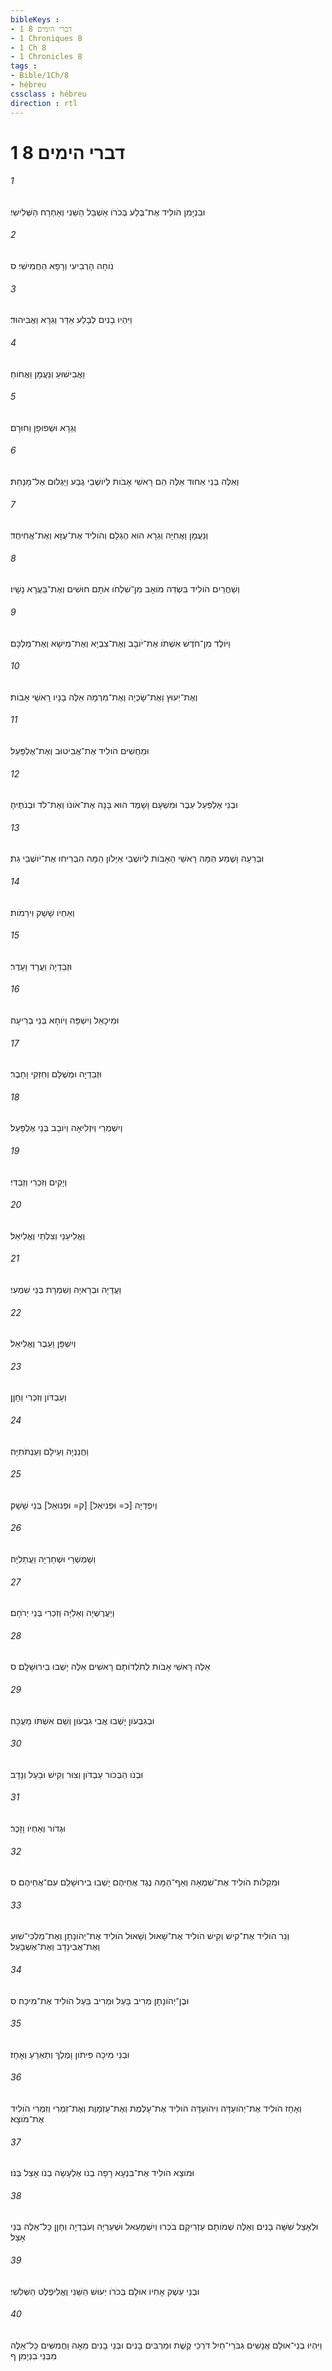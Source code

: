 ```yaml
---
bibleKeys : 
- 1 דברי הימים 8
- 1 Chroniques 8
- 1 Ch 8
- 1 Chronicles 8
tags : 
- Bible/1Ch/8
- hébreu
cssclass : hébreu
direction : rtl
---
```


# 1 דברי הימים 8

###### 1
וּבִנְיָמִן הֹולִיד אֶת־בֶּלַע בְּכֹרֹו אַשְׁבֵּל הַשֵּׁנִי וְאַחְרַח הַשְּׁלִישִׁי׃
###### 2
נֹוחָה הָרְבִיעִי וְרָפָא הַחֲמִישִׁי׃ ס
###### 3
וַיִּהְיוּ בָנִים לְבָלַע אַדָּר וְגֵרָא וַאֲבִיהוּד׃
###### 4
וַאֲבִישׁוּעַ וְנַעֲמָן וַאֲחֹוחַ׃
###### 5
וְגֵרָא וּשְׁפוּפָן וְחוּרָם׃
###### 6
וְאֵלֶּה בְּנֵי אֵחוּד אֵלֶּה הֵם רָאשֵׁי אָבֹות לְיֹושְׁבֵי גֶבַע וַיַּגְלוּם אֶל־מָנָחַת׃
###### 7
וְנַעֲמָן וַאֲחִיָּה וְגֵרָא הוּא הֶגְלָם וְהֹולִיד אֶת־עֻזָּא וְאֶת־אֲחִיחֻד׃
###### 8
וְשַׁחֲרַיִם הֹולִיד בִּשְׂדֵה מֹואָב מִן־שִׁלְחֹו אֹתָם חוּשִׁים וְאֶת־בַּעֲרָא נָשָׁיו׃
###### 9
וַיֹּולֶד מִן־חֹדֶשׁ אִשְׁתֹּו אֶת־יֹובָב וְאֶת־צִבְיָא וְאֶת־מֵישָׁא וְאֶת־מַלְכָּם׃
###### 10
וְאֶת־יְעוּץ וְאֶת־שָׂכְיָה וְאֶת־מִרְמָה אֵלֶּה בָנָיו רָאשֵׁי אָבֹות׃
###### 11
וּמֵחֻשִׁים הֹולִיד אֶת־אֲבִיטוּב וְאֶת־אֶלְפָּעַל׃
###### 12
וּבְנֵי אֶלְפַּעַל עֵבֶר וּמִשְׁעָם וָשָׁמֶד הוּא בָּנָה אֶת־אֹונֹו וְאֶת־לֹד וּבְנֹתֶיהָ׃
###### 13
וּבְרִעָה וָשֶׁמַע הֵמָּה רָאשֵׁי הָאָבֹות לְיֹושְׁבֵי אַיָּלֹון הֵמָּה הִבְרִיחוּ אֶת־יֹושְׁבֵי גַת׃
###### 14
וְאַחְיֹו שָׁשָׁק וִירֵמֹות׃
###### 15
וּזְבַדְיָה וַעֲרָד וָעָדֶר׃
###### 16
וּמִיכָאֵל וְיִשְׁפָּה וְיֹוחָא בְּנֵי בְרִיעָה׃
###### 17
וּזְבַדְיָה וּמְשֻׁלָּם וְחִזְקִי וָחָבֶר׃
###### 18
וְיִשְׁמְרַי וְיִזְלִיאָה וְיֹובָב בְּנֵי אֶלְפָּעַל׃
###### 19
וְיָקִים וְזִכְרִי וְזַבְדִּי׃
###### 20
וֶאֱלִיעֵנַי וְצִלְּתַי וֶאֱלִיאֵל׃
###### 21
וַעֲדָיָה וּבְרָאיָה וְשִׁמְרָת בְּנֵי שִׁמְעִי׃
###### 22
וְיִשְׁפָּן וָעֵבֶר וֶאֱלִיאֵל׃
###### 23
וְעַבְדֹּון וְזִכְרִי וְחָןָן׃
###### 24
וַחֲנַנְיָה וְעֵילָם וְעַנְתֹתִיָּה׃
###### 25
וְיִפְדְיָה [כ= וּפְנִיאֵל] [ק= וּפְנוּאֵל] בְּנֵי שָׁשָׁק׃
###### 26
וְשַׁמְשְׁרַי וּשְׁחַרְיָה וַעֲתַלְיָה׃
###### 27
וְיַעֲרֶשְׁיָה וְאֵלִיָּה וְזִכְרִי בְּנֵי יְרֹחָם׃
###### 28
אֵלֶּה רָאשֵׁי אָבֹות לְתֹלְדֹותָם רָאשִׁים אֵלֶּה יָשְׁבוּ בִירוּשָׁלִָם׃ ס
###### 29
וּבְגִבְעֹון יָשְׁבוּ אֲבִי גִבְעֹון וְשֵׁם אִשְׁתֹּו מַעֲכָה׃
###### 30
וּבְנֹו הַבְּכֹור עַבְדֹּון וְצוּר וְקִישׁ וּבַעַל וְנָדָב׃
###### 31
וּגְדֹור וְאַחְיֹו וָזָכֶר׃
###### 32
וּמִקְלֹות הֹולִיד אֶת־שִׁמְאָה וְאַף־הֵמָּה נֶגֶד אֲחֵיהֶם יָשְׁבוּ בִירוּשָׁלִַם עִם־אֲחֵיהֶם׃ ס
###### 33
וְנֵר הֹולִיד אֶת־קִישׁ וְקִישׁ הֹולִיד אֶת־שָׁאוּל וְשָׁאוּל הֹולִיד אֶת־יְהֹונָתָן וְאֶת־מַלְכִּי־שׁוּעַ וְאֶת־אֲבִינָדָב וְאֶת־אֶשְׁבָּעַל׃
###### 34
וּבֶן־יְהֹונָתָן מְרִיב בָּעַל וּמְרִיב בַּעַל הֹולִיד אֶת־מִיכָה׃ ס
###### 35
וּבְנֵי מִיכָה פִּיתֹון וָמֶלֶךְ וְתַאְרֵעַ וְאָחָז׃
###### 36
וְאָחָז הֹולִיד אֶת־יְהֹועַדָּה וִיהֹועַדָּה הֹולִיד אֶת־עָלֶמֶת וְאֶת־עַזְמָוֶת וְאֶת־זִמְרִי וְזִמְרִי הֹולִיד אֶת־מֹוצָא׃
###### 37
וּמֹוצָא הֹולִיד אֶת־בִּנְעָא רָפָה בְנֹו אֶלְעָשָׂה בְנֹו אָצֵל בְּנֹו׃
###### 38
וּלְאָצֵל שִׁשָּׁה בָנִים וְאֵלֶּה שְׁמֹותָם עַזְרִיקָם בֹּכְרוּ וְיִשְׁמָעֵאל וּשְׁעַרְיָה וְעֹבַדְיָה וְחָןָן כָּל־אֵלֶּה בְּנֵי אָצַל׃
###### 39
וּבְנֵי עֵשֶׁק אָחִיו אוּלָם בְּכֹרֹו יְעוּשׁ הַשֵּׁנִי וֶאֱלִיפֶלֶט הַשְּׁלִשִׁי׃
###### 40
וַיִּהְיוּ בְנֵי־אוּלָם אֲנָשִׁים גִּבֹּרֵי־חַיִל דֹּרְכֵי קֶשֶׁת וּמַרְבִּים בָּנִים וּבְנֵי בָנִים מֵאָה וַחֲמִשִּׁים כָּל־אֵלֶּה מִבְּנֵי בִנְיָמִן׃ ף
